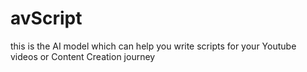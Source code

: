 # avScript
this is the AI model which can help you write scripts for your Youtube videos or Content Creation journey

